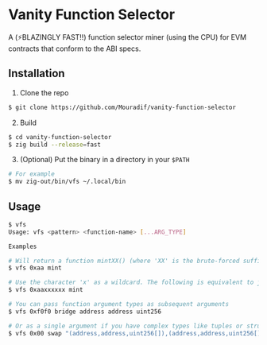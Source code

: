 # Vanity Function Selector

A (⚡️BLAZINGLY FAST!!) function selector miner (using the CPU) for EVM contracts that conform to the ABI specs.

## Installation

1. Clone the repo

```sh
$ git clone https://github.com/Mouradif/vanity-function-selector
```

2. Build

```sh
$ cd vanity-function-selector
$ zig build --release=fast
```

3. (Optional) Put the binary in a directory in your `$PATH`

```sh
# For example
$ mv zig-out/bin/vfs ~/.local/bin
```

## Usage

```sh
$ vfs
Usage: vfs <pattern> <function-name> [...ARG_TYPE]

Examples

# Will return a function mintXX() (where 'XX' is the brute-forced suffix) that has a selector starting with 0xaa
$ vfs 0xaa mint

# Use the character 'x' as a wildcard. The following is equivalent to just 0xaa
$ vfs 0xaaxxxxxx mint

# You can pass function argument types as subsequent arguments
$ vfs 0xf0f0 bridge address address uint256

# Or as a single argument if you have complex types like tuples or structs
$ vfs 0x00 swap "(address,address,uint256[]),(address,address,uint256[])"
```
